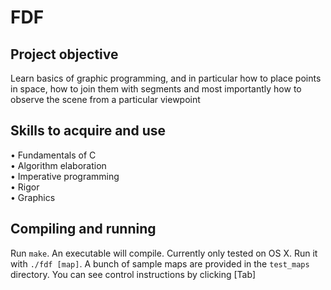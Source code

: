 # FDF
## Project objective
 Learn basics of graphic programming, and in particular how to place points in space, how to join them with segments and most importantly how to observe the scene from a particular viewpoint
## Skills to acquire and use
•	Fundamentals of C  
•	Algorithm elaboration   
•	Imperative programming   
•	Rigor   
•	Graphics 

## Compiling and running
Run `make`. An executable will compile. Currently only tested on OS X.
Run it with `./fdf [map]`. A bunch of sample maps are provided in the `test_maps`
directory. 
You can see control instructions by clicking [Tab]


